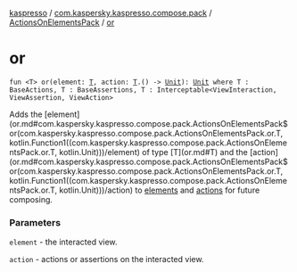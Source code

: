 [kaspresso](../../index.md) / [com.kaspersky.kaspresso.compose.pack](../index.md) / [ActionsOnElementsPack](index.md) / [or](./or.md)

# or

`fun <T> or(element: `[`T`](or.md#T)`, action: `[`T`](or.md#T)`.() -> `[`Unit`](https://kotlinlang.org/api/latest/jvm/stdlib/kotlin/-unit/index.html)`): `[`Unit`](https://kotlinlang.org/api/latest/jvm/stdlib/kotlin/-unit/index.html)` where T : BaseActions, T : BaseAssertions, T : Interceptable<ViewInteraction, ViewAssertion, ViewAction>`

Adds the [element](or.md#com.kaspersky.kaspresso.compose.pack.ActionsOnElementsPack$or(com.kaspersky.kaspresso.compose.pack.ActionsOnElementsPack.or.T, kotlin.Function1((com.kaspersky.kaspresso.compose.pack.ActionsOnElementsPack.or.T, kotlin.Unit)))/element) of type [T](or.md#T) and the [action](or.md#com.kaspersky.kaspresso.compose.pack.ActionsOnElementsPack$or(com.kaspersky.kaspresso.compose.pack.ActionsOnElementsPack.or.T, kotlin.Function1((com.kaspersky.kaspresso.compose.pack.ActionsOnElementsPack.or.T, kotlin.Unit)))/action) to [elements](#) and [actions](#) for future composing.

### Parameters

`element` - the interacted view.

`action` - actions or assertions on the interacted view.